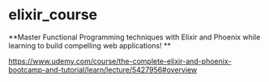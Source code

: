 # elixir_course

**Master Functional Programming techniques with Elixir and Phoenix while learning to build compelling web applications! **

https://www.udemy.com/course/the-complete-elixir-and-phoenix-bootcamp-and-tutorial/learn/lecture/5427956#overview

